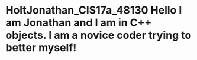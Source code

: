 HoltJonathan_CIS17a_48130
Hello I am Jonathan and I am in C++ objects. I am a novice coder trying to better myself!
=========================
